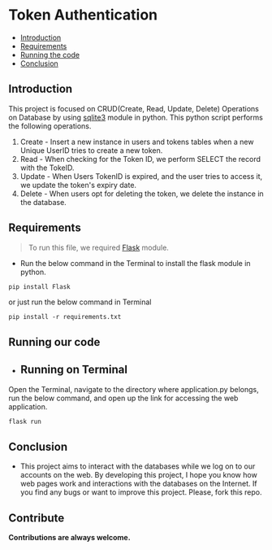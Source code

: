 # Token Authentication
- [Introduction](#introduction)
- [Requirements](#requirements)
- [Running the code](#running-our-code)
- [Conclusion](#conclusion)
## Introduction

This project is focused on CRUD(Create, Read, Update, Delete) Operations on Database by using [sqlite3](https://docs.python.org/3/library/sqlite3.html) module in python.
This python script performs the following operations.
1. Create - Insert a new instance in users and tokens tables when a new Unique UserID tries to create a new token.
2. Read - When checking for the Token ID, we perform SELECT the record with the TokeID.
3. Update - When Users TokenID is expired, and the user tries to access it, we update the token's expiry date.
4. Delete - When users opt for deleting the token, we delete the instance in the database. 

## Requirements
> To run this file, we required [Flask](https://pypi.org/project/Flask/) module.
- Run the below command in the Terminal to install the flask module in python.
```python
pip install Flask
```
or just run the below command in Terminal
```
pip install -r requirements.txt
```
## Running our code
- ## Running on Terminal
Open the Terminal, navigate to the directory where application.py belongs, run the below command, and open up the link for accessing the web application.
```python
flask run
```

## Conclusion
- This project aims to interact with the databases while we log on to our accounts on the web. By developing this project, I hope you know how web pages work and interactions with the databases on the Internet. If you find any bugs or want to improve this project. Please, fork this repo. 

## Contribute
**Contributions are always welcome.**
